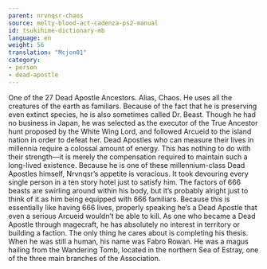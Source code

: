 ```yaml
---
parent: nrvnqsr-chaos
source: melty-blood-act-cadenza-ps2-manual
id: tsukihime-dictionary-mb
language: en
weight: 56
translation: "Mcjon01"
category:
- person
- dead-apostle
---
```


One of the 27 Dead Apostle Ancestors. Alias, Chaos. He uses all the creatures of the earth as familiars. Because of the fact that he is preserving even extinct species, he is also sometimes called Dr. Beast.
Though he had no business in Japan, he was selected as the executor of the True Ancestor hunt proposed by the White Wing Lord, and followed Arcueid to the island nation in order to defeat her.
Dead Apostles who can measure their lives in millennia require a colossal amount of energy. This has nothing to do with their strength—it is merely the compensation required to maintain such a long-lived existence. Because he is one of these millennium-class Dead Apostles himself, Nrvnqsr’s appetite is voracious. It took devouring every single person in a ten story hotel just to satisfy him.
The factors of 666 beasts are swirling around within his body, but it’s probably alright just to think of it as him being equipped with 666 familiars. Because this is essentially like having 666 lives, properly speaking he’s a Dead Apostle that even a serious Arcueid wouldn’t be able to kill.
As one who became a Dead Apostle through magecraft, he has absolutely no interest in territory or building a faction. The only thing he cares about is completing his thesis.
When he was still a human, his name was Fabro Rowan. He was a magus hailing from the Wandering Tomb, located in the northern Sea of Estray, one of the three main branches of the Association.

